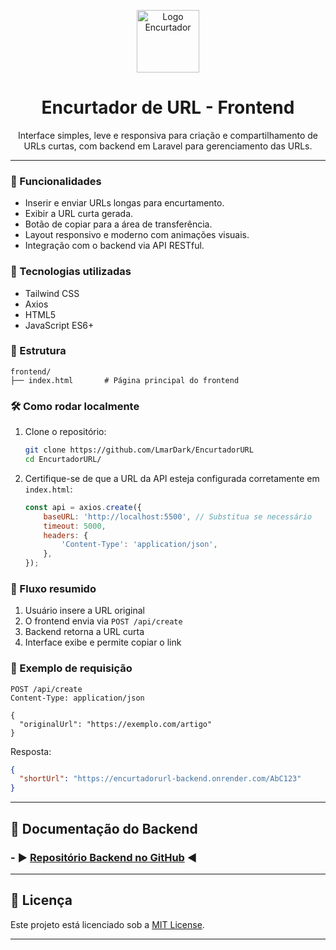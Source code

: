
<p align="center">
  <img src="https://cdn-icons-png.flaticon.com/512/892/892692.png" alt="Logo Encurtador" width="100" />
</p>

<h1 align="center">Encurtador de URL - Frontend</h1>

<p align="center">
  Interface simples, leve e responsiva para criação e compartilhamento de URLs curtas, com backend em Laravel para gerenciamento das URLs.
</p>

---

### 🚀 Funcionalidades

- Inserir e enviar URLs longas para encurtamento.
- Exibir a URL curta gerada.
- Botão de copiar para a área de transferência.
- Layout responsivo e moderno com animações visuais.
- Integração com o backend via API RESTful.

### 🧰 Tecnologias utilizadas

- Tailwind CSS  
- Axios  
- HTML5  
- JavaScript ES6+

### 📂 Estrutura

```
frontend/
├── index.html       # Página principal do frontend
```

### 🛠️ Como rodar localmente

1. Clone o repositório:
   ```bash
   git clone https://github.com/LmarDark/EncurtadorURL
   cd EncurtadorURL/
   ```

2. Certifique-se de que a URL da API esteja configurada corretamente em `index.html`:
   ```js
   const api = axios.create({
       baseURL: 'http://localhost:5500', // Substitua se necessário
       timeout: 5000,
       headers: {
           'Content-Type': 'application/json',
       },
   });
   ```

### 📡 Fluxo resumido

1. Usuário insere a URL original  
2. O frontend envia via `POST /api/create`  
3. Backend retorna a URL curta  
4. Interface exibe e permite copiar o link  

### 🧪 Exemplo de requisição

```http
POST /api/create
Content-Type: application/json

{
  "originalUrl": "https://exemplo.com/artigo"
}
```

Resposta:
```json
{
  "shortUrl": "https://encurtadorurl-backend.onrender.com/AbC123"
}
```

---

## 📄 Documentação do Backend
### - ▶ [Repositório Backend no GitHub](https://github.com/LmarDark/EncurtadorUrl-backend) ◀


---

## 📄 Licença

Este projeto está licenciado sob a [MIT License](https://opensource.org/licenses/MIT).

---
